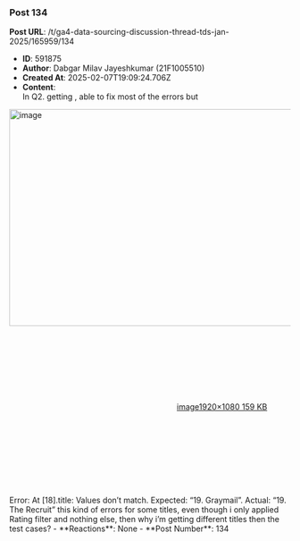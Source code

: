 ### Post 134
**Post URL**: /t/ga4-data-sourcing-discussion-thread-tds-jan-2025/165959/134
- **ID**: 591875
- **Author**: Dabgar Milav Jayeshkumar (21F1005510)
- **Created At**: 2025-02-07T19:09:24.706Z
- **Content**:  
  In Q2. getting , able to fix most of the errors but<br>
<div class="lightbox-wrapper"><a class="lightbox" href="https://europe1.discourse-cdn.com/flex013/uploads/iitm/original/3X/3/6/36bd8aa62d975eb34268da85d1125bcdd130ac93.jpeg" data-download-href="/uploads/short-url/7OfSddj1NoLNDNie9abjyIzZJl1.jpeg?dl=1" title="image" rel="noopener nofollow ugc"><img src="https://europe1.discourse-cdn.com/flex013/uploads/iitm/optimized/3X/3/6/36bd8aa62d975eb34268da85d1125bcdd130ac93_2_690x388.jpeg" alt="image" data-base62-sha1="7OfSddj1NoLNDNie9abjyIzZJl1" width="690" height="388" srcset="https://europe1.discourse-cdn.com/flex013/uploads/iitm/optimized/3X/3/6/36bd8aa62d975eb34268da85d1125bcdd130ac93_2_690x388.jpeg, https://europe1.discourse-cdn.com/flex013/uploads/iitm/optimized/3X/3/6/36bd8aa62d975eb34268da85d1125bcdd130ac93_2_1035x582.jpeg 1.5x, https://europe1.discourse-cdn.com/flex013/uploads/iitm/optimized/3X/3/6/36bd8aa62d975eb34268da85d1125bcdd130ac93_2_1380x776.jpeg 2x" data-dominant-color="EAEBEB"><div class="meta"><svg class="fa d-icon d-icon-far-image svg-icon" aria-hidden="true"><use href="#far-image"></use></svg><span class="filename">image</span><span class="informations">1920×1080 159 KB</span><svg class="fa d-icon d-icon-discourse-expand svg-icon" aria-hidden="true"><use href="#discourse-expand"></use></svg></div></a></div>
Error: At [18].title: Values don’t match. Expected: “19. Graymail”. Actual: “19. The Recruit”
this kind of errors for some titles, even though i only applied Rating filter and nothing else, then why i’m getting different titles then the test cases?
- **Reactions**: None
- **Post Number**: 134


